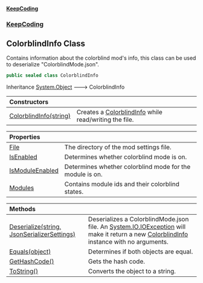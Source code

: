 #### [KeepCoding](index.md 'index')
### [KeepCoding](KeepCoding.md 'KeepCoding')
## ColorblindInfo Class
Contains information about the colorblind mod's info, this class can be used to deserialize "ColorblindMode.json".  
```csharp
public sealed class ColorblindInfo
```

Inheritance [System.Object](https://docs.microsoft.com/en-us/dotnet/api/System.Object 'System.Object') &#129106; ColorblindInfo  

| Constructors | |
| :--- | :--- |
| [ColorblindInfo(string)](ColorblindInfo..ctor.cYbL8gpqabBb6u.woaQCvA.md 'KeepCoding.ColorblindInfo.ColorblindInfo(string)') | Creates a [ColorblindInfo](ColorblindInfo.md 'KeepCoding.ColorblindInfo') while read/writing the file.<br/> |

| Properties | |
| :--- | :--- |
| [File](ColorblindInfo.File.md 'KeepCoding.ColorblindInfo.File') | The directory of the mod settings file.<br/> |
| [IsEnabled](ColorblindInfo.IsEnabled.md 'KeepCoding.ColorblindInfo.IsEnabled') | Determines whether colorblind mode is on.<br/> |
| [IsModuleEnabled](ColorblindInfo.IsModuleEnabled.md 'KeepCoding.ColorblindInfo.IsModuleEnabled') | Determines whether colorblind mode for the module is on.<br/> |
| [Modules](ColorblindInfo.Modules.md 'KeepCoding.ColorblindInfo.Modules') | Contains module ids and their colorblind states.<br/> |

| Methods | |
| :--- | :--- |
| [Deserialize(string, JsonSerializerSettings)](ColorblindInfo.Deserialize.+QhNzkebVf+Ed0xzieVMkQ.md 'KeepCoding.ColorblindInfo.Deserialize(string, JsonSerializerSettings)') | Deserializes a ColorblindMode.json file. An [System.IO.IOException](https://docs.microsoft.com/en-us/dotnet/api/System.IO.IOException 'System.IO.IOException') will make it return a new [ColorblindInfo](ColorblindInfo.md 'KeepCoding.ColorblindInfo') instance with no arguments.<br/> |
| [Equals(object)](ColorblindInfo.Equals.BBUadRh8kcdRKUeyBpD39w.md 'KeepCoding.ColorblindInfo.Equals(object)') | Determines if both objects are equal.<br/> |
| [GetHashCode()](ColorblindInfo.GetHashCode().md 'KeepCoding.ColorblindInfo.GetHashCode()') | Gets the hash code.<br/> |
| [ToString()](ColorblindInfo.ToString().md 'KeepCoding.ColorblindInfo.ToString()') | Converts the object to a string.<br/> |
